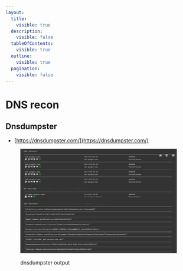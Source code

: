 ```yaml
---
layout:
  title:
    visible: true
  description:
    visible: false
  tableOfContents:
    visible: true
  outline:
    visible: true
  pagination:
    visible: false
---
```


# DNS recon

## Dnsdumpster

* [https://dnsdumpster.com/](https://dnsdumpster.com/)

<figure><img src="../.gitbook/assets/dnsdumpter_output.png" alt=""><figcaption><p>dnsdumpster output</p></figcaption></figure>

